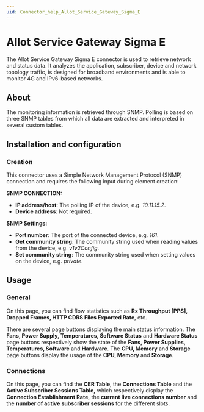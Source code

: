 ```yaml
---
uid: Connector_help_Allot_Service_Gateway_Sigma_E
---
```


# Allot Service Gateway Sigma E

The Allot Service Gateway Sigma E connector is used to retrieve network and status data. It analyzes the application, subscriber, device and network topology traffic, is designed for broadband environments and is able to monitor 4G and IPv6-based networks.

## About

The monitoring information is retrieved through SNMP. Polling is based on three SNMP tables from which all data are extracted and interpreted in several custom tables.

## Installation and configuration

### Creation

This connector uses a Simple Network Management Protocol (SNMP) connection and requires the following input during element creation:

**SNMP CONNECTION:**

- **IP address/host**: The polling IP of the device, e.g. *10.11.15.2*.
- **Device address**: Not required.

**SNMP Settings:**

- **Port number**: The port of the connected device, e.g. *161*.
- **Get community string**: The community string used when reading values from the device, e.g. *v1v2Config*.
- **Set community string**: The community string used when setting values on the device, e.g. *private*.

## Usage

### General

On this page, you can find flow statistics such as **Rx Throughput \[PPS\], Dropped Frames, HTTP CDRS Files Exported Rate**, etc.

There are several page buttons displaying the main status information. The **Fans, Power Supply, Temperatures, Software Status** and **Hardware Status** page buttons respectively show the state of the **Fans, Power Supplies, Temperatures, Software** and **Hardware**. The **CPU, Memory** and **Storage** page buttons display the usage of the **CPU, Memory** and **Storage**.

### Connections

On this page, you can find the **CER Table**, the **Connections Table** and the **Active Subscriber Sessions Table,** which respectively display the **Connection Establishment Rate,** the **current live connections number** and the **number of active subscriber sessions** for the different slots.
